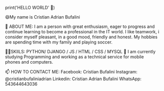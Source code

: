 print('HELLO WORLD' 👋)

😄My name is Cristian Adrian Bufalini

💬 ABOUT ME:
I am a person with great enthusiasm, eager to progress and continue learning to become a professional in the IT world.
I like teamwork, i consider myself pleasant, in a good mood, friendly and honest.
My hobbies are spending time with my family and playing soccer.


👨‍💻SKIILS:
PYTHON/ DJANGO / JS / HTML / CSS / MYSQL
🔭 I am currently studying Programming and working as a technical service for mobile phones and computers.


📫 HOW TO CONTACT ME:
Facebook: Cristian Bufalini
Instagram: @cristianbufaliniadrian
Linkedin: Cristian Adrian Bufalini
WhatsApp: 543644643036





